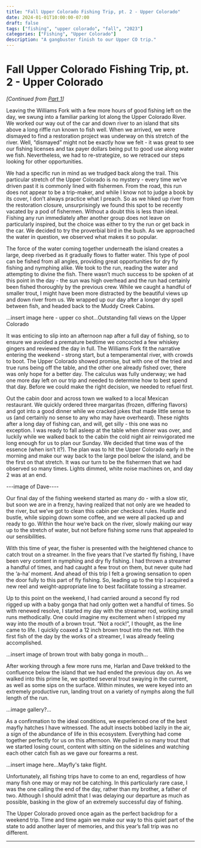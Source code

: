 ```yaml
---
title: "Fall Upper Colorado Fishing Trip, pt. 2 - Upper Colorado"
date: 2024-01-01T10:00:00-07:00
draft: false
tags: ["fishing", "upper colorado", "fall", "2023"]
categories: ["Fishing", "Upper Colorado"]
description: "A gangbuster finish to our Upper CO trip."
---
```


# Fall Upper Colorado Fishing Trip, pt. 2 - Upper Colorado

*[Continued from [Part 1](/posts/fall-upper-colorado-pt1/)]*

Leaving the Williams Fork with a few more hours of good fishing left on the day, we swung into a familiar parking lot along the Upper Colorado River. We worked our way out of the car and down river to an island that sits above a long riffle run known to fish well. When we arrived, we were dismayed to find a restoration project was underway on this stretch of the river. Well, “dismayed” might not be exactly how we felt - it was great to see our fishing licenses and tax payer dollars being put to good use along water we fish. Nevertheless, we had to re-strategize, so we retraced our steps looking for other opportunities.


We had a specific run in mind as we trudged back along the trail. This particular stretch of the Upper Colorado is no mystery - every time we’ve driven past it is commonly lined with fishermen. From the road, this run does not appear to be a trip-maker, and while I know not to judge a book by its cover, I don’t always practice what I preach. So as we hiked up river from the restoration closure, unsurprisingly we found this spot to be recently vacated by a pod of fishermen. Without a doubt this is less than ideal. Fishing any run immediately after another group does not leave on particularly inspired, but the choice was either to try the run or get back in the car. We decided to try the proverbial bird in the bush. As we approached the water in question, we observed what makes it so popular.


The force of the water coming together underneath the island creates a large, deep riverbed as it gradually flows to flatter water. This type of pool can be fished from all angles, providing great opportunities for dry fly fishing and nymphing alike. We took to the run, reading the water and attempting to divine the fish. There wasn’t much success to be spoken of at this point in the day - the sun was high overhead and the run had certainly been fished thoroughly by the previous crew. While we caught a handful of smaller trout, I might have been more distracted by the beautiful views up and down river from us. We wrapped up our day after a longer dry spell between fish, and headed back to the Muddy Creek Cabins.


...insert image here - upper co shot...Outstanding fall views on the Upper Colorado

It was enticing to slip into an afternoon nap after a full day of fishing, so to ensure we avoided a premature bedtime we concocted a few whiskey gingers and reviewed the day in full. The Williams Fork fit the narrative entering the weekend - strong start, but a temperamental river, with crowds to boot. The Upper Colorado showed promise, but with one of the tried and true runs being off the table, and the other one already fished over, there was only hope for a better day. The calculus was fully underway; we had one more day left on our trip and needed to determine how to best spend that day. Before we could make the right decision, we needed to refuel first.


Out the cabin door and across town we walked to a local Mexican restaurant. We quickly ordered three margaritas (frozen, differing flavors) and got into a good dinner while we cracked jokes that made little sense to us (and certainly no sense to any who may have overheard). These nights after a long day of fishing can, and will, get silly - this one was no exception. I was ready to fall asleep at the table when dinner was over, and luckily while we walked back to the cabin the cold night air reinvigorated me long enough for us to plan our Sunday. We decided that time was of the essence (when isn’t it?). The plan was to hit the Upper Colorado early in the morning and make our way back to the large pool below the island, and be the first on that stretch. It was our turn to be the fishermen that we had observed so many times. Lights dimmed, white noise machines on, and day 2 was at an end.

---image of Dave----

Our final day of the fishing weekend started as many do - with a slow stir, but soon we are in a frenzy, having realized that not only are we headed to the river, but we’ve got to clean this cabin per checkout rules. Hustle and bustle, while sipping down some coffee, and we were all packed up and ready to go. Within the hour we’re back on the river, slowly making our way up to the stretch of water, but not before fishing some runs that appealed to our sensibilities.


With this time of year, the fisher is presented with the heightened chance to catch trout on a streamer. In the five years that I’ve started fly fishing, I have been very content in nymphing and dry fly fishing. I had thrown a streamer a handful of times, and had caught a few trout on them, but never quite had the ‘a-ha’ moment. And ahead of this trip I felt a growing sensation to open the door fully to this part of fly fishing. So, leading up to the trip I acquired a new reel and weight-appropriate line to best facilitate tossing a streamer. 


Up to this point on the weekend, I had carried around a second fly rod rigged up with a baby gonga that had only gotten wet a handful of times. So with renewed resolve, I started my day with the streamer rod, working small runs methodically. One could imagine my excitement when I stripped my way into the mouth of a brown trout. “Not a rock!”, I thought, as the line came to life. I quickly coaxed a 12 inch brown trout into the net. With the first fish of the day by the works of a streamer, I was already feeling accomplished.


...insert image of brown trout with baby gonga in mouth...

After working through a few more runs me, Harlan and Dave trekked to the confluence below the island that we had ended the previous day on. As we walked into this prime lie, we spotted several trout swaying in the current, as well as some sips on the surface. Within minutes, we were keyed into an extremely productive run, landing trout on a variety of nymphs along the full length of the run. 

...image gallery?...

As a confirmation to the ideal conditions, we experienced one of the best mayfly hatches I have witnessed. The adult insects bobbed lazily in the air, a sign of the abundance of life in this ecosystem. Everything had come together perfectly for us on this afternoon. We pulled in so many trout that we started losing count, content with sitting on the sidelines and watching each other catch fish as we gave our forearms a rest.


...insert image here...Mayfly's take flight.

Unfortunately, all fishing trips have to come to an end, regardless of how many fish one may or may not be catching. In this particularly rare case, I was the one calling the end of the day, rather than my brother, a father of two. Although I should admit that I was delaying our departure as much as possible, basking in the glow of an extremely successful day of fishing.


The Upper Colorado proved once again as the perfect backdrop for a weekend trip. Time and time again we make our way to this quiet part of the state to add another layer of memories, and this year’s fall trip was no different.


---